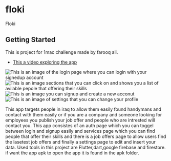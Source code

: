 # floki

Floki

## Getting Started

This is project for 1mac challenge made by farooq ali.

- [This a video exploring the app](https://youtu.be/RmVKlsmxEhk)

![This is an image of the login page where you can login with your signedup account](/assets/assets/twitter.png)
![This is an image sections that you can click on and shows you a list of avilable pepole that offering their skills](/assets/assets/services.jpg)
![This is an image you can signup and create a new acconut](/assets/assets/signup.jpg)
![This is an image of settings that you can change your profile](/assets/assets/settings.jpg)

This app targets people in iraq to allow them easily found handymans and contact with them easily
or if you are a company and someone looking for employees you publish your job offer and people who are intrested will contact you.
This app consistes of an auth page which you can toggel between login and signup easily and services page which you can find people that offer their skills and there is a job offers page to allow users find the lasetest job offers and finally a settings page to edit and insert your data.
Used tools in this project are Flutter,dart,google firebase and firestore.
if want the app apk to open the app it is found in the apk folder.